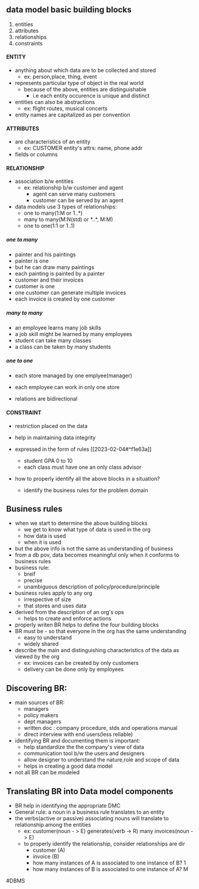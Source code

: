 ## data model basic building blocks
1. entities
2. attributes
3. relationships
4. constraints

#### ENTITY
- anything about which data are to be collected and stored
	- ex: person,place, thing, event
- represents particular type of object in the real world
	- because of the above, entities are distinguishable
		- i.e each entity occurence is unique and distinct
- entities can also be abstractions
	- ex: flight routes, musical concerts
- entity names are capitalized as per convention

#### ATTRIBUTES
- are characteristics of an entity
	- ex: CUSTOMER entity's attrs: name, phone addr
- fields or columns

#### RELATIONSHIP
- association b/w entities
	- ex: relationship b/w customer and agent
		- agent can serve many customers
		- customer can be served by an agent
- data models use 3 types of relationships:
	- one to many(1:M or 1..\*) 
	- many to many(M:N(std) or \*..\*, M:M)
	- one to one(1:1 or 1..1)

##### one to many
- painter and his paintings
- painter is one
- but he can draw many paintings
- each painting is painted by a painter
- customer and their invoices
- customer is one
- one customer can generate multiple invoices
- each invoice is created by one customer

##### many to many
- an employee learns many job skills
- a job skill might be learned by many employees
- student can take many classes
- a class can be taken by many students

##### one to one
- each store managed by one emplyee(manager)
- each employee can work in only one store

- relations are bidirectional

#### CONSTRAINT
- restriction placed on the data
- help in maintaining data integrity
- expressed in the form of rules [[2023-02-04#^f1e63a]]
	- student GPA 0 to 10
	- each class must have one an only class advisor

- how to properly identify all the above blocks in a situation?
	- identify the business rules for the problem domain


## Business rules
- when we start to determine the above building blocks
	- we get to know what type of data is used in the org
	- how data is used
	- when it is used
- but the above info is not the same as understanding of business 
- from a db pov, data becomes meaningful only when it conforms to business rules
- business rule: 
	- breif
	- precise
	- unambiguous description of policy/procedure/principle
- business rules apply to any org
	- irrespective of size
	- that stores and uses data
- derived from the description of an org's ops
	- helps to create and enforce actions
- properly writen BR helps to define the four building blocks
- BR must be - so that everyone in the org has the same understanding
	- easy to understand
	- widely shared
- describe the main and distinguishing characteristics of the data as viewed by the org 
	- ex: invoices can be created by only customers
	- delivery can be done only by employees

## Discovering BR:
- main sources of BR:
	- managers
	- policy makers
	- dept managers
	- written doc : company procedure, stds and operations manual
	- direct interview with end users(less reliable)
- identifying BR and documenting them is important:
	- help standardize the the company's view of data
	- communication tool b/w the users and designers
	- allow designer to understand the nature,role and scope of data
	- helps in creating a good data model
- not all BR can be modeled

## Translating BR into Data model components
- BR help in identifying the appropriate DMC
- General rule: a noun in a business rule translates to an entity
- the verbs(active or passive) associating nouns will translate to relationship among the entities
	- ex: customer(noun - > E) generates(verb -> R) many invoices(noun - > E)
	- to properly identify the relationship, consider relationships are dir
		- customer  (A)
		- invoice (B)
		- how many instances of A is associated to one instance of B? 1
		- how many instances of B is associated to one instance of A? M

#DBMS